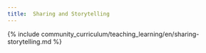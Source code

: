 ```yaml
---
title:  Sharing and Storytelling
---
```



{% include community_curriculum/teaching_learning/en/sharing-storytelling.md %}